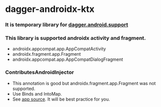 # dagger-androidx-ktx

### It is temporary library for [dagger.android.support](https://github.com/google/dagger/tree/master/java/dagger/android/support)

### This library is supported androidx activity and fragment.
- androidx.appcompat.app.AppCompatActivity
- androidx.fragment.app.Fragment
- androidx.appcompat.app.AppCompatDialogFragment

### ContributesAndroidInjector
- This annotation is good but androidx.fragment.app.Fragment was not supported.
- Use Binds and IntoMap.
- See [app source](https://github.com/flight95/dagger-androidx-ktx/tree/master/app). It will be best practice for you.
